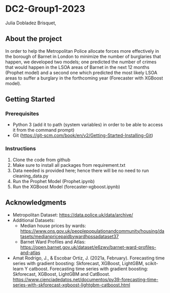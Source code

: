 # DC2-Group1-2023
Julia Dobladez Brisquet, 
## About the project
In order to help the Metropolitan Police allocate forces more effectively in the borough of Barnet in London to minimize the number of burglaries that happen, we developed two models; one predicted the number of crimes that would happen in the LSOA areas of Barnet in the next 12 months (Prophet model) and a second one which predicted the most likely LSOA areas to suffer a burglary in the forthcoming year (Forecaster with XGBoost model).
## Getting Started
### Prerequisites
* Python 3 (add it to path (system variables) in order to be able to access it from the command prompt)
* Git (https://git-scm.com/book/en/v2/Getting-Started-Installing-Git)
### Instructions
1. Clone the code from github
2. Make sure to install all packages from requirement.txt
3. Data needed is provided here; hence there will be no need to run cleaning_data.py
4. Run the Prophet Model (Prophet.ipynb)
5. Run the XGBoost Model (forecaster-xgboost.ipynb)
## Acknowledgments
* Metropolitan Dataset: https://data.police.uk/data/archive/
* Additional Datasets:
  * Median house prices by wards: https://www.ons.gov.uk/peoplepopulationandcommunity/housing/datasets/medianpricepaidbywardhpssadataset37
  * Barnet Ward Profiles and Atlas: https://open.barnet.gov.uk/dataset/e6zwv/barnet-ward-profiles-and-atlas
* Amat Rodrigo, J., &amp; Escobar Ortiz, J. (2021a, February). Forecasting time series with gradient boosting: Skforecast, XGBoost, LightGBM, scikit-learn Y catboost. Forecasting time series with gradient boosting: Skforecast, XGBoost, LightGBM and CatBoost. https://www.cienciadedatos.net/documentos/py39-forecasting-time-series-with-skforecast-xgboost-lightgbm-catboost.html 
